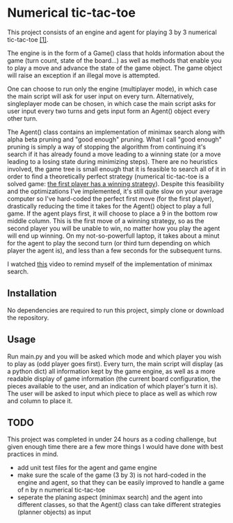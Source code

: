 # Numerical tic-tac-toe
This project consists of an engine and agent for playing 3 by 3 numerical tic-tac-toe [[1]](https://en.wikipedia.org/wiki/Tic-tac-toe_variants#Numerical_Tic-tac-toe).

The engine is in the form of a Game() class that holds information about the game (turn count, state of the board...) as well as methods that enable you to play a move and advance the state of the game object. The game object will raise an exception if an illegal move is attempted.

One can choose to run only the engine (multiplayer mode), in which case the main script will ask for user input on every turn. Alternatively, singleplayer mode can be chosen, in which case the main script asks for user input every two turns and gets input form an Agent() object every other turn.

The Agent() class contains an implementation of minimax search along with alpha beta pruning and "good enough" pruning. What I call "good enough" pruning is simply a way of stopping the algorithm from continuing it's search if it has already found a move leading to a winning state (or a move leading to a losing state during minimizing steps). There are no heuristics involved, the game tree is small enough that it is feasible to search all of it in order to find a theoretically perfect strategy (numerical tic-tac-toe is a solved game: [the first player has a winning strategy](https://link.springer.com/chapter/10.1007/978-3-319-08783-2_46)). Despite this feasibility and the optimizations I've implemented, it's still quite slow on your average computer so I've hard-coded the perfect first move (for the first player), drastically reducing the time it takes for the Agent() object to play a full game. If the agent plays first, it will choose to place a 9 in the bottom row middle column. This is the first move of a winning strategy, so as the second player you will be unable to win, no matter how you play the agent will end up winning. On my not-so-powerfull laptop, it takes about a minut for the agent to play the second turn (or third turn depending on which player the agent is), and less than a few seconds for the subsequent turns.

I watched [this](https://www.youtube.com/watch?v=l-hh51ncgDI) video to remind myself of the implementation of minimax search.

## Installation
No dependencies are required to run this project, simply clone or download the repository.

## Usage
Run main.py and you will be asked which mode and which player you wish to play as (odd player goes first). Every turn, the main script will display (as a python dict) all information kept by the game engine, as well as a more readable display of game information (the current board configuration, the pieces available to the user, and an indication of which player's turn it is). The user will be asked to input which piece to place as well as which row and column to place it.

## TODO
This project was completed in under 24 hours as a coding challenge, but given enough time there are a few more things I would have done with best practices in mind.

- add unit test files for the agent and game engine
- make sure the scale of the game (3 by 3) is not hard-coded in the engine and agent, so that they can be easily improved to handle a game of n by n numerical tic-tac-toe
- seperate the planing aspect (minimax search) and the agent into different classes, so that the Agent() class can take different strategies (planner objects) as input
